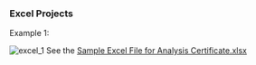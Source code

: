 ### Excel Projects

Example 1:

![excel_1](https://github.com/user-attachments/assets/4dbb469a-4ca2-4c0d-9a55-d97cc9cf5cba)
See the [Sample Excel File for Analysis Certificate.xlsx](https://github.com/AYSE-GOCER/Excel/blob/main/Sample%20Excel%20File%20for%20Analysis%20Certificate.xlsx)
